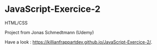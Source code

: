 # JavaScript-Exercice-2

HTML/CSS

Project from Jonas Schmedtmann (Udemy)

Have a look : https://killianfrappartdev.github.io/JavaScript-Exercice-2/.
